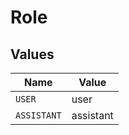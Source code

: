 # Role


## Values

| Name        | Value       |
| ----------- | ----------- |
| `USER`      | user        |
| `ASSISTANT` | assistant   |